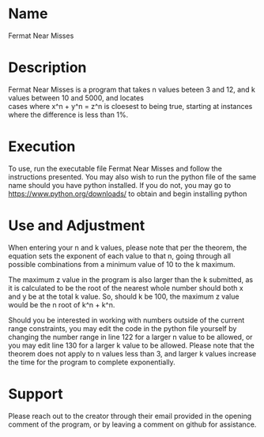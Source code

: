 # Name
Fermat Near Misses

# Description
Fermat Near Misses is a program that takes n values beteen 3 and 12, and k values between 10 and 5000, and locates  
cases where x^n + y^n = z^n is cloesest to being true, starting at instances where the difference is less than 1%.  

# Execution
To use, run the executable file Fermat Near Misses and follow the instructions presented. You may also wish to run the python file
of the same name should you have python installed. If you do not, you may go to https://www.python.org/downloads/ to obtain and begin
installing python

# Use and Adjustment
When entering your n and k values, please note that per the theorem, the equation sets the exponent of each value to that n, going through all possible combinations from a minimum value of 10 to the k maximum. 

The maximum z value in the program is also larger than the k submitted, as it is calculated to be the root of the nearest whole number should both x and y be at the total k value. So, should k be 100, the maximum z value would be the n root of k^n + k^n. 

Should you be interested in working with numbers outside of the current range constraints, you may edit the code in the python file yourself by changing the number range in line 122 for a larger n value to be allowed, or you may edit line 130 for a larger k value to be allowed. Please note that the theorem does not apply to n values less than 3, and larger k values  increase the time for the program to complete exponentially.

# Support
Please reach out to the creator through their email provided in the opening comment of the program, or by leaving a comment on github for assistance.